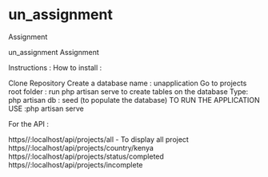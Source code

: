 # un_assignment
Assignment

un_assignment
Assignment

Instructions : How to install :

Clone Repository 
Create a database name : unapplication
Go to projects root folder 
: run php artisan serve to create tables on the database 
Type: php artisan db : seed (to populate the database)
TO RUN THE APPLICATION USE :php artisan serve

For the API :

https//:localhost/api/projects/all - To display all project https//:localhost/api/projects/country/kenya https//:localhost/api/projects/status/completed https//:localhost/api/projects/incomplete
